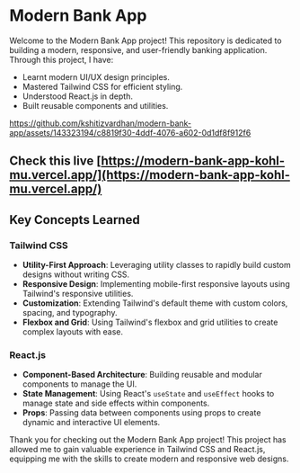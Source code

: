 # Modern Bank App

Welcome to the Modern Bank App project! This repository is dedicated to building a modern, responsive, and user-friendly banking application. Through this project, I have:
- Learnt modern UI/UX design principles.
- Mastered Tailwind CSS for efficient styling.
- Understood React.js in depth.
- Built reusable components and utilities.

https://github.com/kshitizvardhan/modern-bank-app/assets/143323194/c8819f30-4ddf-4076-a602-0d1df8f912f6

## Check this live [https://modern-bank-app-kohl-mu.vercel.app/](https://modern-bank-app-kohl-mu.vercel.app/)


## Key Concepts Learned

### Tailwind CSS

- **Utility-First Approach**: Leveraging utility classes to rapidly build custom designs without writing CSS.
- **Responsive Design**: Implementing mobile-first responsive layouts using Tailwind's responsive utilities.
- **Customization**: Extending Tailwind's default theme with custom colors, spacing, and typography.
- **Flexbox and Grid**: Using Tailwind's flexbox and grid utilities to create complex layouts with ease.

### React.js

- **Component-Based Architecture**: Building reusable and modular components to manage the UI.
- **State Management**: Using React's `useState` and `useEffect` hooks to manage state and side effects within components.
- **Props**: Passing data between components using props to create dynamic and interactive UI elements.


Thank you for checking out the Modern Bank App project! This project has allowed me to gain valuable experience in Tailwind CSS and React.js, equipping me with the skills to create modern and responsive web designs.

